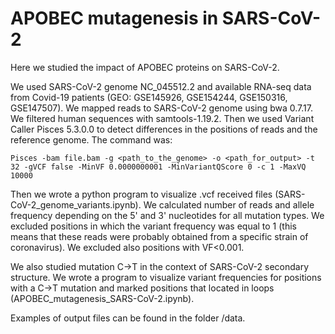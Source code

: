 # APOBEC mutagenesis in SARS-CoV-2

Here we studied the impact of APOBEC proteins on SARS-CoV-2.

We used SARS-CoV-2 genome NC_045512.2 and available RNA-seq data from Covid-19 patients (GEO: GSE145926, GSE154244, GSE150316, GSE147507). We mapped reads to SARS-CoV-2 genome using bwa 0.7.17. We filtered human sequences with samtools-1.19.2. Then we used Variant Caller Pisces 5.3.0.0 to detect differences in the positions of reads and the reference genome. The command was:

```
Pisces -bam file.bam -g <path_to_the_genome> -o <path_for_output> -t 32 -gVCF false -MinVF 0.0000000001 -MinVariantQScore 0 -c 1 -MaxVQ 10000
```

Then we wrote a python program to visualize .vcf received files (SARS-CoV-2_genome_variants.ipynb). We calculated number of reads and allele frequency depending on the 5' and 3' nucleotides for all mutation types. We excluded positions in which the variant frequency was equal to 1 (this means that these reads were probably obtained from a specific strain of coronavirus). We excluded also positions with VF<0.001.

We also studied mutation C→T in the context of SARS-CoV-2 secondary structure. We wrote a program to visualize variant frequencies for positions with a C→T mutation and marked positions that located in loops (APOBEC_mutagenesis_SARS-CoV-2.ipynb).

Examples of output files can be found in the folder /data.